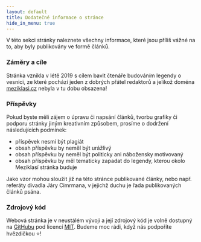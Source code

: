 ```yaml
---
layout: default
title: Dodatečné informace o stránce
hide_in_menu: true
---
```


V této sekci stránky naleznete všechny informace, které jsou příliš vážné na to, aby byly publikovány ve formě článků.

### Záměry a cíle
Stránka vznikla v létě 2019 s cílem bavit čtenáře budováním legendy o vesnici, ze které pochází jeden z dobrých přátel redaktorů a jelikož doména [meziklasi.cz](http://meziklasi.cz/) nebyla v tu dobu obsazena!

### Příspěvky
Pokud byste měli zájem o úpravu či napsání článků, tvorbu grafiky či podporu stránky jiným kreativním způsobem, prosíme o dodržení následujících podmínek:
- příspěvek nesmí být plagiát
- obsah příspěvku by neměl být urážlivý
- obsah příspěvku by neměl být politicky ani nábožensky motivovaný
- obsah příspěvku by měl tematicky zapadat do legendy, kterou okolo Meziklasí stránka buduje

Jako vzor mohou sloužit již na této stránce publikované články, nebo např. referáty divadla Járy Cimrmana, v jejichž duchu je řada publikovaných článků psána.

### Zdrojový kód
Webová stránka je v neustálém vývoji a její zdrojový kód je volně dostupný na [GitHubu](https://github.com/xiaoxiae/meziklasi) pod licencí [MIT](https://github.com/xiaoxiae/meziklasi/blob/master/LICENSE.txt). Budeme moc rádi, když nás podpoříte hvězdičkou ⭐!
